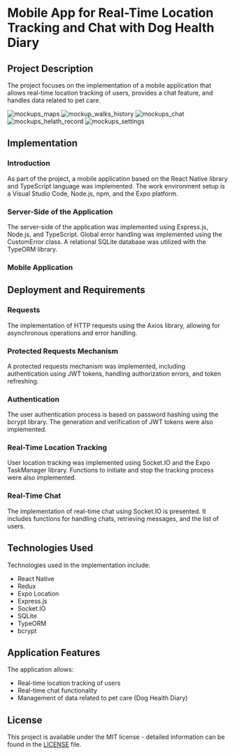 # Mobile App for Real-Time Location Tracking and Chat with Dog Health Diary

## Project Description

The project focuses on the implementation of a mobile application that allows real-time location tracking of users, provides a chat feature, and handles data related to pet care.

![mockups_maps](https://github.com/GabrielaWielgus/CatchDog/assets/75125063/03e63d0b-389b-4b05-b076-d9d37cb7caa9)
![mockup_walks_history](https://github.com/GabrielaWielgus/CatchDog/assets/75125063/a17344a0-b71d-4909-a6de-30436a6175d5)
![mockups_chat](https://github.com/GabrielaWielgus/CatchDog/assets/75125063/54f83b62-5bcc-41dd-9192-b5f57de5e454)
![mockups_helath_record](https://github.com/GabrielaWielgus/CatchDog/assets/75125063/d24707e7-bcf3-4151-a184-3fd888e5b02c)
![mockups_settings](https://github.com/GabrielaWielgus/CatchDog/assets/75125063/55e99af5-6dca-40ff-9764-a5d5b8c16fe8)

## Implementation

### Introduction

As part of the project, a mobile application based on the React Native library and TypeScript language was implemented. The work environment setup is a Visual Studio Code, Node.js, npm, and the Expo platform.

### Server-Side of the Application

The server-side of the application was implemented using Express.js, Node.js, and TypeScript. Global error handling was implemented using the CustomError class. A relational SQLite database was utilized with the TypeORM library.

### Mobile Application

## Deployment and Requirements

### Requests

The implementation of HTTP requests using the Axios library, allowing for asynchronous operations and error handling.

### Protected Requests Mechanism

A protected requests mechanism was implemented, including authentication using JWT tokens, handling authorization errors, and token refreshing.

### Authentication

The user authentication process is based on password hashing using the bcrypt library. The generation and verification of JWT tokens were also implemented.

### Real-Time Location Tracking

User location tracking was implemented using Socket.IO and the Expo TaskManager library. Functions to initiate and stop the tracking process were also implemented.

### Real-Time Chat

The implementation of real-time chat using Socket.IO is presented. It includes functions for handling chats, retrieving messages, and the list of users.

## Technologies Used

Technologies used in the implementation include:
- React Native
- Redux
- Expo Location
- Express.js
- Socket.IO
- SQLite
- TypeORM
- bcrypt

## Application Features

The application allows:
- Real-time location tracking of users
- Real-time chat functionality
- Management of data related to pet care (Dog Health Diary)

## License

This project is available under the MIT license - detailed information can be found in the [LICENSE](https://github.com/GabrielaWielgus/CatchDog/blob/054367ac3eb39725c59ab199b42d1a240ff3e769/LICENSE) file.
